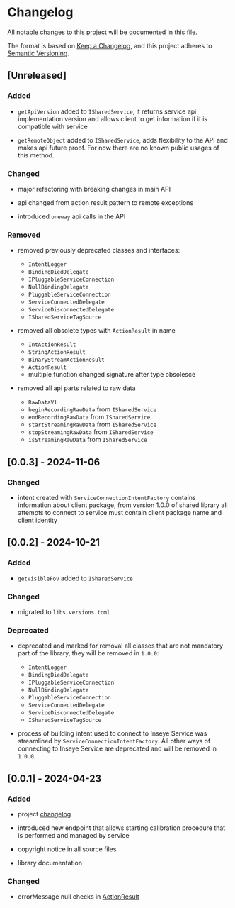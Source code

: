 # Changelog

All notable changes to this project will be documented in this file.

The format is based on [Keep a Changelog](https://keepachangelog.com/en/1.1.0/),
and this project adheres to [Semantic Versioning](https://semver.org/spec/v2.0.0.html).

## [Unreleased]

### Added

- `getApiVersion` added to `ISharedService`, it returns service api implementation version and allows client to get information if it is compatible with service

- `getRemoteObject` added to `ISharedService`, adds flexibility to the API and makes api future proof. For now there are no known public usages of this method.

### Changed
- major refactoring with breaking changes in main API

- api changed from action result pattern to remote exceptions
  
- introduced `oneway` api calls in the API 

### Removed
- removed previously deprecated classes and interfaces:
  + `IntentLogger`
  + `BindingDiedDelegate`
  + `IPluggableServiceConnection`
  + `NullBindingDelegate`
  + `PluggableServiceConnection`
  + `ServiceConnectedDelegate`
  + `ServiceDisconnectedDelegate`
  + `ISharedServiceTagSource`

- removed all obsolete types with `ActionResult` in name
  + `IntActionResult`
  + `StringActionResult`
  + `BinaryStreamActionResult`
  + `ActionResult`
  + multiple function changed signature after type obsolesce 

- removed all api parts related to raw data
  + `RawDataV1`
  + `beginRecordingRawData` from `ISharedService` 
  + `endRecordingRawData` from `ISharedService`
  + `startStreamingRawData` from `ISharedService`
  + `stopStreamingRawData` from `ISharedService`  
  + `isStreamingRawData` from `ISharedService`  


## [0.0.3] - 2024-11-06

### Changed

- intent created with `ServiceConnectionIntentFactory` contains information about client package, 
from version 1.0.0 of shared library all attempts to connect to service must contain client package name and client identity 

## [0.0.2] - 2024-10-21

### Added

- `getVisibleFov` added to `ISharedService`

### Changed

- migrated to `libs.versions.toml` 

### Deprecated

- deprecated and marked for removal all classes that are not mandatory part of the library, they will be removed in `1.0.0`:
  + `IntentLogger`
  + `BindingDiedDelegate`
  + `IPluggableServiceConnection`
  + `NullBindingDelegate`
  + `PluggableServiceConnection`
  + `ServiceConnectedDelegate`
  + `ServiceDisconnectedDelegate`
  + `ISharedServiceTagSource`

- process of building intent used to connect to Inseye Service was streamlined by `ServiceConnectionIntentFactory`. All other ways of connecting to Inseye Service are deprecated and will be removed in `1.0.0`.

## [0.0.1] - 2024-04-23

### Added

- project [changelog](./CHANGELOG.md)

- introduced new endpoint that allows starting calibration procedure that is performed and managed by service

- copyright notice in all source files

- library documentation

### Changed

- errorMessage null checks in [ActionResult](./module/src/main/java/com/inseye/shared/communication/ActionResult.java)

